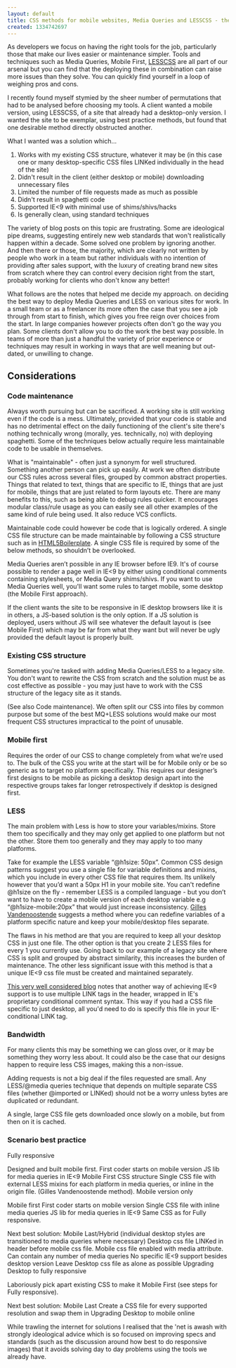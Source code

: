 ```yaml
---
layout: default
title: CSS methods for mobile websites, Media Queries and LESSCSS - the eternal quandary.
created: 1334742697
---
```

As developers we focus on having the right tools for the job, particularly those that make our lives easier or maintenance simpler. Tools and techniques such as Media Queries, Mobile First, <a href="http://lesscss.org">LESSCSS</a> are all part of our arsenal but you can find that the deploying these in combination can raise more issues than they solve. You can quickly find yourself in a loop of weighing pros and cons.

I recently found myself stymied by the sheer number of permutations that had to be analysed before choosing my tools. A client wanted a mobile version, using LESSCSS, of a site that already had a desktop-only version. I wanted the site to be exemplar, using best practice methods, but found that one desirable method directly obstructed another. 

What I wanted was a solution which...

<ol>
<li>Works with my existing CSS structure, whatever it may be (in this case one or many desktop-specific CSS files LINKed individually in the head of the site)</li>
<li>Didn't result in the client (either desktop or mobile) downloading unnecessary files</li>
<li>Limited the number of file requests made as much as possible</li>
<li>Didn't result in spaghetti code</li>
<li>Supported IE<9 with minimal use of shims/shivs/hacks</li>
<li>Is generally clean, using standard techniques</li>
</ol>

The variety of blog posts on this topic are frustrating. Some are ideological pipe dreams, suggesting entirely new web standards that won't realistically happen within a decade. Some solved one problem by ignoring another. And then there or those, the majority, which are clearly not written by people who work in a team but rather individuals with no intention of providing after sales support, with the luxury of creating brand new sites from scratch where they can control every decision right from the start, probably working for clients who don't know any better!

What follows are the notes that helped me decide my approach.  on deciding the best way to deploy Media Queries and LESS on various sites for work. In a small team or as a freelancer its more often the case that you see a job through from start to finish, which gives you free reign over choices from the start. In large companies however projects often don't go the way you plan. Some clients don't allow you to do the work the best way possible. In teams of more than just a handful the variety of prior experience or techniques may result in working in ways that are well meaning but out-dated, or unwilling to change.

<h2>Considerations</h2>
<h3>Code maintenance</h3>
Always worth pursuing but can be sacrificed. A working site is still working even if the code is a mess. Ultimately, provided that your code is stable and has no detrimental effect on the daily functioning of the client's site there's nothing technically wrong (morally, yes. technically, no) with deploying spaghetti. Some of the techniques below actually require less maintainable code to be usable in themselves.

What is "maintainable" - often just a synonym for well structured. Something another person can pick up easily. At work we often distribute our CSS rules across several files, grouped by common abstract properties. Things that related to text, things that are specific to IE, things that are just for mobile, things that are just related to form layouts etc. There are many benefits to this, such as being able to debug rules quicker. It encourages modular class/rule usage as you can easily see all other examples of the same kind of rule being used. It also reduce VCS conflicts.

Maintainable code could however be code that is logically ordered. A single CSS file structure can be made maintainable by following a CSS structure such as in <a href="https://github.com/h5bp/html5-boilerplate/blob/master/css/style.css">HTML5Boilerplate</a>. A single CSS file is required by some of the below methods, so shouldn’t be overlooked. 

Media Queries aren’t possible in any IE browser before IE9. It's of course possible to render a page well in IE<9 by either using conditional comments containing stylesheets, or Media Query shims/shivs. If you want to use Media Queries well, you'll want some rules to target mobile, some desktop (the Mobile First approach).

If the client wants the site to be responsive in IE desktop browsers like it is in others, a JS-based solution is the only option. If a JS solution is deployed, users without JS will see whatever the default layout is (see Mobile First) which may be far from what they want but will never be ugly provided the default layout is properly built.

<h3>Existing CSS structure</h3>
Sometimes you're tasked with adding Media Queries/LESS to a legacy site. You don't want to rewrite the CSS from scratch and the solution must be as cost effective as possible - you may just have to work with the CSS structure of the legacy site as it stands.

(See also Code maintenance). We often split our CSS into files by common purpose but some of the best MQ+LESS solutions would make our most frequent CSS structures impractical to the point of unusable.

<h3>Mobile first</h3>
Requires the order of our CSS to change completely from what we’re used to. The bulk of the CSS you write at the start will be for Mobile only or be so generic as to target no platform specifically. This requires our designer’s first designs to be mobile as picking a desktop design apart into the respective groups takes far longer retrospectively if desktop is designed first.

<h3>LESS</h3>
The main problem with Less is how to store your variables/mixins. Store them too specifically and they may only get applied to one platform but not the other. Store them too generally and they may apply to too many platforms. 

Take for example the LESS variable “@h1size: 50px”. Common CSS design patterns suggest you use a single file for variable definitions and mixins, which you include in every other CSS file that requires them. Its unlikely however that you’d want a 50px H1 in your mobile site. You can't redefine @h1size on the fly - remember LESS is a compiled language - but you don’t want to have to create a mobile version of each desktop variable e.g “@h1size-mobile:20px” that would just increase inconsistency. <a href="http://blog.vandenoostende.com/2011/sensible-mediaqueries/">Gilles Vandenoostende</a> suggests a method where you can redefine variables of a platform specific nature and keep your mobile/desktop files separate.

The flaws in his method are that you are required to keep all your desktop CSS in just one file. The other option is that you create 2 LESS files for every 1 you currently use. Going back to our example of a legacy site where CSS is split and grouped by abstract similarity, this increases the burden of maintenance. The other less significant issue with this method is that a unique IE<9 css file must be created and maintained separately. 

<a href="http://zomigi.com/blog/essential-considerations-for-crafting-quality-media-queries/">This very well considered blog</a> notes that another way of achieving IE<9 support is to use multiple LINK tags in the header, wrapped in IE's proprietary conditional comment syntax. This way if you had a CSS file specific to just desktop, all you'd need to do is specify this file in your IE-conditional LINK tag.

<h3>Bandwidth</h3>

For many clients this may be something we can gloss over, or it may be something they worry less about. It could also be the case that our designs happen to require less CSS images, making this a non-issue.

Adding requests is not a big deal if the files requested are small. Any LESS/@media queries technique that depends on multiple separate CSS files (whether @imported or LINKed) should not be a worry unless bytes are duplicated or redundant.

A single, large CSS file gets downloaded once slowly on a mobile, but from then on it is cached.

<h3>Scenario best practice</h3>

Fully responsive

Designed and built mobile first.
First coder starts on mobile version
JS lib for media queries in IE<9
Mobile First CSS structure
Single CSS file with external LESS mixins for each platform in media queries, or inline in the origin file. (Gilles Vandenoostende method).
Mobile version only

Mobile first
First coder starts on mobile version
Single CSS file with inline media queries
JS lib for media queries in IE<9
Same CSS as for Fully responsive.

Next best solution:
Mobile Last/Hybrid (individual desktop styles are transitioned to media queries where necessary)
Desktop css file LINKed in header before mobile css file.
Mobile css file enabled with media attribute. Can contain any number of media queries
No specific IE<9 support besides desktop version
Leave Desktop css file as alone as possible
Upgrading Desktop to fully responsive

Laboriously pick apart existing CSS to make it Mobile First (see steps for Fully responsive).

Next best solution:
Mobile Last
Create a CSS file for every supported resolution and swap them in 
Upgrading Desktop to mobile online



While trawling the internet for solutions I realised that the 'net is awash with strongly ideological advice which is so focused on improving specs and standards (such as the discussion around how best to do responsive images) that it avoids solving day to day problems using the tools we already have.
